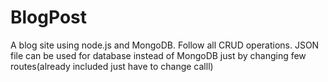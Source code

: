 # BlogPost
A blog site using node.js and MongoDB. Follow all CRUD operations. JSON file can be used for database instead of MongoDB just by changing few routes(already included just have to change calll)
